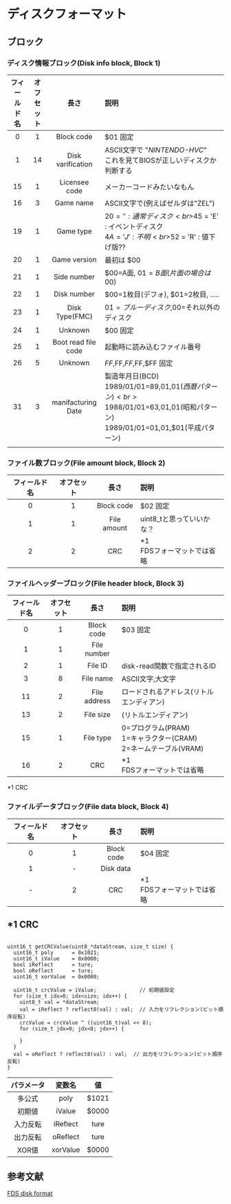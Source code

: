 # ディスクフォーマット

## ブロック

### ディスク情報ブロック(Disk info block, Block 1)
|フィールド名|オフセット|長さ|説明|
|:-:|:-:|:-:|:-|
|0|1|Block code|$01 固定|
|1|14|Disk varification|ASCII文字で "*NINTENDO-HVC*"<br>これを見てBIOSが正しいディスクか判断する|
|15|1|Licensee code|メーカーコードみたいなもん|
|16|3|Game name|ASCII文字で(例えばゼルダは"ZEL")|
|19|1|Game type|$20 = ' ' : 通常ディスク<br>$45 = 'E' : イベントディスク<br>$4A = 'J' : 不明<br>$52 = 'R' : 値下げ版??<br>|
|20|1|Game version|最初は $00|
|21|1|Side number|$00=A面, $01=B面(片面の場合は$00)|
|22|1|Disk number|$00=1枚目(デフォ), $01=2枚目, .....|
|23|1|Disk Type(FMC)|$01=ブルーディスク,$00=それ以外のディスク|
|24|1|Unknown|$00 固定|
|25|1|Boot read file code|起動時に読み込むファイル番号|
|26|5|Unknown|$FF,$FF,$FF,$FF,$FF 固定|
|31|3|manifacturing Date|製造年月日(BCD)<br>1989/01/01=$89,$01,$01(西暦パターン)<br>1988/01/01=$63,$01,$01(昭和パターン)<br>1989/01/01=$01,$01,$01(平成パターン)<br>|
|||||

### ファイル数ブロック(File amount block, Block 2)
|フィールド名|オフセット|長さ|説明|
|:-:|:-:|:-:|:-|
|0|1|Block code|$02 固定|
|1|1|File amount|uint8_tと思っていいかな？|
|2|2|CRC|*1<br>FDSフォーマットでは省略|

### ファイルヘッダーブロック(File header block, Block 3)
|フィールド名|オフセット|長さ|説明|
|:-:|:-:|:-:|:-|
|0|1|Block code|$03 固定|
|1|1|File number||
|2|1|File ID|disk-read関数で指定されるID|
|3|8|File name|ASCII文字,大文字|
|11|2|File address|ロードされるアドレス(リトルエンディアン)|
|13|2|File size|(リトルエンディアン)|
|15|1|File type|0=プログラム(PRAM)<br>1=キャラクター(CRAM)<br>2=ネームテーブル(VRAM)|
|16|2|CRC|*1<br>FDSフォーマットでは省略|
*1 CRC

### ファイルデータブロック(File data block, Block 4)
|フィールド名|オフセット|長さ|説明|
|:-:|:-:|:-:|:-|
|0|1|Block code|$04 固定|
|1|-|Disk data||
|-|2|CRC|*1<br>FDSフォーマットでは省略|

## *1 CRC

```

uint16_t getCRCValue(uint8_*dataStream, size_t size) {
  uint16_t poly      = 0x1021;
  uint16_t iValue    = 0x0000;
  bool iReflect      = ture;
  bool oReflect      = ture;
  uint16_t xorValue  = 0x0000;

  uint16_t crcValue = iValue;              // 初期値設定
  for (size_t idx=0; idx<size; idx++) {
    uint8_t val = *dataStream;
    val = iReflect ? reflect8(val) : val;  // 入力をリフレクション(ビット順序反転)
    crcValue = crcValue ^ ((uint16_t)val << 8);
    for (size_t jdx=0; jdx<8; jdx++) {
      
    }
  }
  val = oReflect ? reflect8(val) : val;  // 出力をリフレクション(ビット順序反転)
}

```

|パラメータ|変数名|値|
|:-:|:-:|:-:|
|多公式|poly|$1021|
|初期値|iValue|$0000|
|入力反転|iReflect|ture|
|出力反転|oReflect|ture|
|XOR値|xorValue|$0000|

## 参考文献

[FDS disk format](https://www.nesdev.org/wiki/FDS_disk_format)

